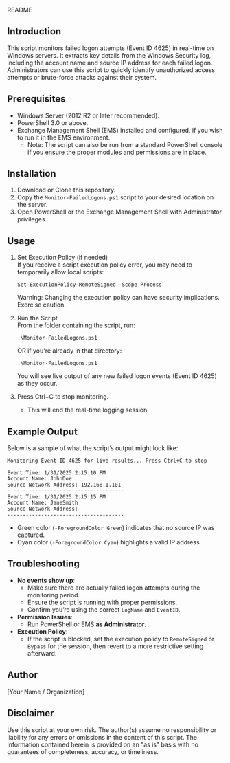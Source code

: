 README

## Introduction
This script monitors failed logon attempts (Event ID 4625) in real-time on Windows servers. It extracts key details from the Windows Security log, including the account name and source IP address for each failed logon. Administrators can use this script to quickly identify unauthorized access attempts or brute-force attacks against their system.

## Prerequisites
- Windows Server (2012 R2 or later recommended).
- PowerShell 3.0 or above.
- Exchange Management Shell (EMS) installed and configured, if you wish to run it in the EMS environment.
  - Note: The script can also be run from a standard PowerShell console if you ensure the proper modules and permissions are in place.

## Installation
1. Download or Clone this repository.
2. Copy the `Monitor-FailedLogons.ps1` script to your desired location on the server.
3. Open PowerShell or the Exchange Management Shell with Administrator privileges.

## Usage
1. Set Execution Policy (if needed)  
   If you receive a script execution policy error, you may need to temporarily allow local scripts:
   ```
   Set-ExecutionPolicy RemoteSigned -Scope Process
   ```
   Warning: Changing the execution policy can have security implications. Exercise caution.

2. Run the Script  
   From the folder containing the script, run:
   ```
   .\Monitor-FailedLogons.ps1
   ```
   OR if you're already in that directory:
   ```
   .\Monitor-FailedLogons.ps1
   ```
   You will see live output of any new failed logon events (Event ID 4625) as they occur.

3. Press Ctrl+C to stop monitoring.
   - This will end the real-time logging session.

## Example Output
Below is a sample of what the script’s output might look like:
```
Monitoring Event ID 4625 for live results... Press Ctrl+C to stop

Event Time: 1/31/2025 2:15:10 PM
Account Name: JohnDoe
Source Network Address: 192.168.1.101
--------------------------------------
Event Time: 1/31/2025 2:15:15 PM
Account Name: JaneSmith
Source Network Address: -
--------------------------------------
```
- Green color (`-ForegroundColor Green`) indicates that no source IP was captured.
- Cyan color (`-ForegroundColor Cyan`) highlights a valid IP address.

## Troubleshooting
- **No events show up**:
  - Make sure there are actually failed logon attempts during the monitoring period.
  - Ensure the script is running with proper permissions.
  - Confirm you’re using the correct `LogName` and `EventID`.
- **Permission Issues**:
  - Run PowerShell or EMS **as Administrator**.
- **Execution Policy**:
  - If the script is blocked, set the execution policy to `RemoteSigned` or `Bypass` for the session, then revert to a more restrictive setting afterward.

## Author
[Your Name / Organization]

## Disclaimer
Use this script at your own risk. The author(s) assume no responsibility or liability for any errors or omissions in the content of this script. The information contained herein is provided on an "as is" basis with no guarantees of completeness, accuracy, or timeliness.
